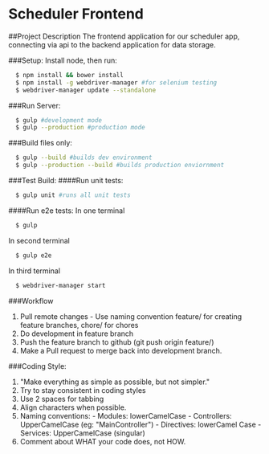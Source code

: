 Scheduler Frontend
======

##Project Description
The frontend application for our scheduler app, connecting via api to the backend application for data storage.

###Setup:
Install node, then run:
``` bash
  $ npm install && bower install
  $ npm install -g webdriver-manager #for selenium testing
  $ webdriver-manager update --standalone
```

###Run Server:
``` bash
  $ gulp #development mode
  $ gulp --production #production mode
```

###Build files only:
``` bash
  $ gulp --build #builds dev environment
  $ gulp --production --build #builds production enviornment
```

###Test Build:
####Run unit tests:
``` bash
  $ gulp unit #runs all unit tests
```

####Run e2e tests:
In one terminal
``` bash
  $ gulp
```
In second terminal
``` bash
  $ gulp e2e
```
In third terminal
``` bash
  $ webdriver-manager start
```

###Workflow
  1. Pull remote changes
    - Use naming convention feature/<featurename> for creating feature branches, chore/<chorename> for chores
  2. Do development in feature branch
  3. Push the feature branch to github (git push origin feature/<featurename>)
  5. Make a Pull request to merge back into development branch.

###Coding Style:
  1. "Make everything as simple as possible, but not simpler."
  2. Try to stay consistent in coding styles
  3. Use 2 spaces for tabbing
  4. Align characters when possible.
  5. Naming conventions:
    - Modules: lowerCamelCase
    - Controllers: UpperCamelCase (eg: "MainController")
    - Directives: lowerCamel Case
    - Services: UpperCamelCase (singular)
  6. Comment about WHAT your code does, not HOW.
